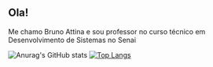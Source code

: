 ## Ola!
Me chamo Bruno Attina e sou professor no curso técnico em Desenvolvimento de Sistemas no Senai

![Anurag's GitHub stats](https://github-readme-stats.vercel.app/api?username=BrunoAttina&show_icons=true&theme=merko)  [![Top Langs](https://github-readme-stats.vercel.app/api/top-langs/?username=BrunoAttina&layout=compact&theme=merko)](https://github.com/BrunoAttina/github-readme-stats)

<!--
**BrunoAttina/BrunoAttina** is a ✨ _special_ ✨ repository because its `README.md` (this file) appears on your GitHub profile.

Here are some ideas to get you started:

- 🔭 I’m currently working on ...
- 🌱 I’m currently learning ...
- 👯 I’m looking to collaborate on ...
- 🤔 I’m looking for help with ...
- 💬 Ask me about ...
- 📫 How to reach me: ...
- 😄 Pronouns: ...
- ⚡ Fun fact: ...
-->
